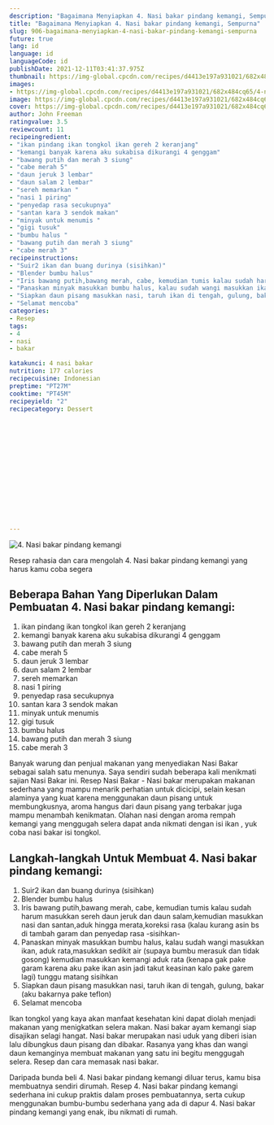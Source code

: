 ```yaml
---
description: "Bagaimana Menyiapkan 4. Nasi bakar pindang kemangi, Sempurna"
title: "Bagaimana Menyiapkan 4. Nasi bakar pindang kemangi, Sempurna"
slug: 906-bagaimana-menyiapkan-4-nasi-bakar-pindang-kemangi-sempurna
future: true
lang: id
language: id
languageCode: id
publishDate: 2021-12-11T03:41:37.975Z 
thumbnail: https://img-global.cpcdn.com/recipes/d4413e197a931021/682x484cq65/4-nasi-bakar-pindang-kemangi-foto-resep-utama.webp
images:
- https://img-global.cpcdn.com/recipes/d4413e197a931021/682x484cq65/4-nasi-bakar-pindang-kemangi-foto-resep-utama.webp
image: https://img-global.cpcdn.com/recipes/d4413e197a931021/682x484cq65/4-nasi-bakar-pindang-kemangi-foto-resep-utama.webp
cover: https://img-global.cpcdn.com/recipes/d4413e197a931021/682x484cq65/4-nasi-bakar-pindang-kemangi-foto-resep-utama.webp
author: John Freeman
ratingvalue: 3.5
reviewcount: 11
recipeingredient:
- "ikan pindang ikan tongkol ikan gereh 2 keranjang"
- "kemangi banyak karena aku sukabisa dikurangi 4 genggam"
- "bawang putih dan merah 3 siung"
- "cabe merah 5"
- "daun jeruk 3 lembar"
- "daun salam 2 lembar"
- "sereh memarkan "
- "nasi 1 piring"
- "penyedap rasa secukupnya"
- "santan kara 3 sendok makan"
- "minyak untuk menumis "
- "gigi tusuk"
- "bumbu halus "
- "bawang putih dan merah 3 siung"
- "cabe merah 3"
recipeinstructions:
- "Suir2 ikan dan buang durinya (sisihkan)"
- "Blender bumbu halus"
- "Iris bawang putih,bawang merah, cabe, kemudian tumis kalau sudah harum masukkan sereh daun jeruk dan daun salam,kemudian masukkan nasi dan santan,aduk hingga merata,koreksi rasa (kalau kurang asin bs di tambah garam dan penyedap rasa -sisihkan-"
- "Panaskan minyak masukkan bumbu halus, kalau sudah wangi masukkan ikan, aduk rata,masukkan sedikit air (supaya bumbu merasuk dan tidak gosong) kemudian masukkan kemangi aduk rata (kenapa gak pake garam karena aku pake ikan asin jadi takut keasinan kalo pake garem lagi) tunggu matang sisihkan"
- "Siapkan daun pisang masukkan nasi, taruh ikan di tengah, gulung, bakar (aku bakarnya pake teflon)"
- "Selamat mencoba"
categories:
- Resep
tags:
- 4
- nasi
- bakar

katakunci: 4 nasi bakar 
nutrition: 177 calories
recipecuisine: Indonesian
preptime: "PT27M"
cooktime: "PT45M"
recipeyield: "2"
recipecategory: Dessert


     
    
    
    
    
    
    
    
    
    
    
      
    
---
```



![4. Nasi bakar pindang kemangi](https://img-global.cpcdn.com/recipes/d4413e197a931021/682x484cq65/4-nasi-bakar-pindang-kemangi-foto-resep-utama.webp)

Resep rahasia dan cara mengolah  4. Nasi bakar pindang kemangi yang harus kamu coba segera

<!--inarticleads1-->

## Beberapa Bahan Yang Diperlukan Dalam Pembuatan 4. Nasi bakar pindang kemangi:

1. ikan pindang ikan tongkol ikan gereh 2 keranjang
1. kemangi banyak karena aku sukabisa dikurangi 4 genggam
1. bawang putih dan merah 3 siung
1. cabe merah 5
1. daun jeruk 3 lembar
1. daun salam 2 lembar
1. sereh memarkan 
1. nasi 1 piring
1. penyedap rasa secukupnya
1. santan kara 3 sendok makan
1. minyak untuk menumis 
1. gigi tusuk
1. bumbu halus 
1. bawang putih dan merah 3 siung
1. cabe merah 3

Banyak warung dan penjual makanan yang menyediakan Nasi Bakar sebagai salah satu menunya. Saya sendiri sudah beberapa kali menikmati sajian Nasi Bakar ini. Resep Nasi Bakar - Nasi bakar merupakan makanan sederhana yang mampu menarik perhatian untuk dicicipi, selain kesan alaminya yang kuat karena menggunakan daun pisang untuk membungkusnya, aroma hangus dari daun pisang yang terbakar juga mampu menambah kenikmatan. Olahan nasi dengan aroma rempah kemangi yang menggugah selera dapat anda nikmati dengan isi ikan , yuk coba nasi bakar isi tongkol. 

<!--inarticleads2-->

## Langkah-langkah Untuk Membuat 4. Nasi bakar pindang kemangi:

1. Suir2 ikan dan buang durinya (sisihkan)
1. Blender bumbu halus
1. Iris bawang putih,bawang merah, cabe, kemudian tumis kalau sudah harum masukkan sereh daun jeruk dan daun salam,kemudian masukkan nasi dan santan,aduk hingga merata,koreksi rasa (kalau kurang asin bs di tambah garam dan penyedap rasa -sisihkan-
1. Panaskan minyak masukkan bumbu halus, kalau sudah wangi masukkan ikan, aduk rata,masukkan sedikit air (supaya bumbu merasuk dan tidak gosong) kemudian masukkan kemangi aduk rata (kenapa gak pake garam karena aku pake ikan asin jadi takut keasinan kalo pake garem lagi) tunggu matang sisihkan
1. Siapkan daun pisang masukkan nasi, taruh ikan di tengah, gulung, bakar (aku bakarnya pake teflon)
1. Selamat mencoba


Ikan tongkol yang kaya akan manfaat kesehatan kini dapat diolah menjadi makanan yang menigkatkan selera makan. Nasi bakar ayam kemangi siap disajikan selagi hangat. Nasi bakar merupakan nasi uduk yang diberi isian lalu dibungkus daun pisang dan dibakar. Rasanya yang khas dan wangi daun kemanginya membuat makanan yang satu ini begitu menggugah selera. Resep dan cara memasak nasi bakar. 

Daripada bunda beli  4. Nasi bakar pindang kemangi  diluar terus, kamu  bisa membuatnya sendiri dirumah. Resep  4. Nasi bakar pindang kemangi  sederhana ini cukup praktis dalam proses pembuatannya, serta cukup menggunakan bumbu-bumbu sederhana yang ada di dapur  4. Nasi bakar pindang kemangi  yang enak, ibu nikmati di rumah.
